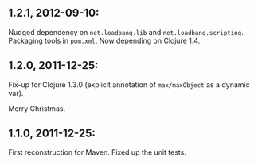 ## 1.2.1, 2012-09-10:

Nudged dependency on `net.loadbang.lib` and `net.loadbang.scripting`.
Packaging tools in `pom.xml`. Now depending on Clojure 1.4.

## 1.2.0, 2011-12-25:

Fix-up for Clojure 1.3.0 (explicit annotation of `max/maxObject` as a
dynamic var).

Merry Christmas.

## 1.1.0, 2011-12-25:

First reconstruction for Maven. Fixed up the unit tests.
